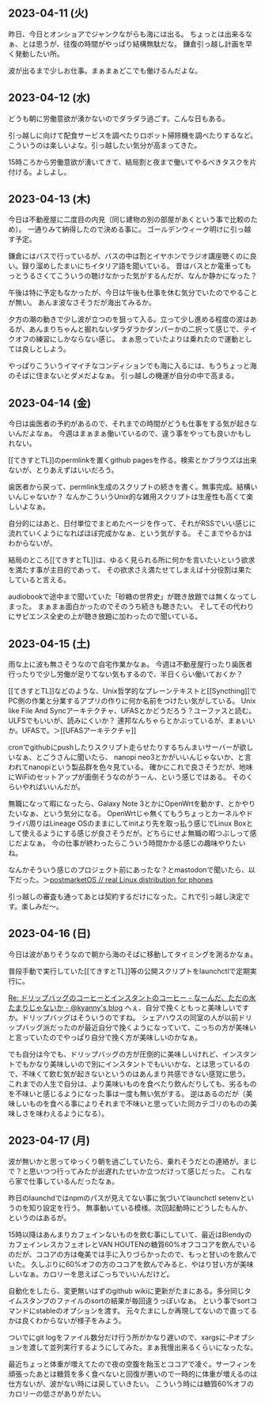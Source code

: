 ## 2023-04-11 (火)

昨日、今日とオンショアでジャンクながらも海には出る。
ちょっとは出来るなぁ、とは思うが、往復の時間がやっぱり結構無駄だな。
鎌倉引っ越し計画を早く発動したい所。

波が出るまで少しお仕事。まぁまぁどこでも働けるんだよな。

## 2023-04-12 (水)

どうも朝に労働意欲が湧かないのでダラダラ過ごす。こんな日もある。

引っ越しに向けて配食サービスを調べたりロボット掃除機を調べたりするなど。
こういうのは楽しいよな。引っ越したい気分が高まってきた。

15時ころから労働意欲が湧いてきて、結局割と夜まで働いてやるべきタスクを片付ける。よしよし。

## 2023-04-13 (木)

今日は不動産屋に二度目の内見（同じ建物の別の部屋があくという事で比較のため）。
一通りみて納得したので決める事に。
ゴールデンウィーク明けに引っ越す予定。

鎌倉にはバスで行っているが、バスの中は割とイヤホンでラジオ講座聴くのに良い。録り溜めしたまいにちイタリア語を聞いている。
昔はバスとか電車ってもっとうるさくてこういうの聴けなかった気がするんだが、なんか静かになった？

午後は特に予定もなかったが、今日は午後も仕事を休む気分でいたのでやることが無い。
あんま波なさそうだが海出てみるか。

夕方の潮の動きで少し波が立つのを狙って入る。立って少し進める程度の波はあるが、あんまりちゃんと掘れないダラダラかダンパーかの二択って感じで、テイクオフの練習にしかならない感じ。
まぁ思っていたよりは乗れたので運動としては良しとしよう。

やっぱりこういうイマイチなコンディションでも海に入るには、もうちょっと海のそばに住まないとダメだよなぁ。
引っ越しの機運が自分の中で高まる。

## 2023-04-14 (金)

今日は歯医者の予約があるので、それまでの時間がどうも仕事をする気が起きないんだよなぁ。
今週はまぁまぁ働いているので、違う事をやっても良いかもしれない。

[[てきすとTL]]のpermlinkを置くgithub pagesを作る。検索とかブラウズは出来ないが、とりあえずはいいだろう。

歯医者から戻って、permlink生成のスクリプトの続きを書く。無事完成。結構いいんじゃないか？
なんかこういうUnix的な雑用スクリプトは生産性も高くて楽しいよなぁ。

自分的にはあと、日付単位でまとめたページを作って、それがRSSでいい感じに流れていくようになればほぼ完成かなぁ、という気がする。
そこまでやるかはわからないが。

結局のところ[[てきすとTL]]は、ゆるく見られる所に何かを言いたいという欲求を満たす事が主目的であって、
その欲求さえ満たせてしまえば十分役割は果たしていると言える。

audiobookで途中まで聞いていた「砂糖の世界史」が聴き放題では無くなってしまった。
まぁまぁ面白かったのでそのうち続きも聴きたい。
そしてその代わりにサピエンス全史の上が聴き放題に加わったので聞いている。

## 2023-04-15 (土)

雨な上に波も無さそうなので自宅作業かなぁ。
今週は不動産屋行ったり歯医者行ったりで少し労働が足りてない気もするので、半日くらい働いておくか？

[[てきすとTL]]などのような、Unix哲学的なプレーンテキストと[[Syncthing]]でPC側の作業と分業するアプリの作りに何か名前をつけたい気がしている。
Unix like File And Syncアーキテクチャ、UFASとかどうだろう？ユーファスと読む。ULFSでもいいが、読みにくいか？
連邦なんちゃらとかぶっているが、まぁいいか。UFASで。＞[[UFASアーキテクチャ]]

cronでgithubにpushしたりスクリプト走らせたりするちんまいサーバーが欲しいなぁ、とごうさんに聞いたら、
nanopi neo3とかがいいんじゃないか、と言われてnanopiという製品群を色々見ている。
確かにこれで良さそうだが、地味にWiFiのセットアップが面倒そうなのがうーん、という感じではある。
そのくらいやればいいんだが。

無職になって暇になったら、Galaxy Note 3とかにOpenWrtを動かす、とかやりたいなぁ、という気分になる。
OpenWrtじゃ無くてもうちょっとカーネルやドライバ周りはLineage OSのままにしてinitより先を取っ払う感じでLinux Boxとして使えるようにする感じが良さそうだが。どちらにせよ無職の暇つぶしって感じだよなぁ。
今の仕事が終わったらこういう時間かかる感じの趣味やりたいね。

なんかそういう感じのプロジェクト前にあったな？とmastodonで聞いたら、以下だった。＞[postmarketOS // real Linux distribution for phones](https://postmarketos.org/)

引っ越しの審査も通ってあとは契約するだけになった。これで引っ越し決定です。楽しみだ〜。

## 2023-04-16 (日)

今日は波がありそうなので朝から海のそばに移動してタイミングを測るかなぁ。

普段手動で実行していた[[てきすとTL]]等の公開スクリプトをlaunchctlで定期実行に。

[Re: ドリップバッグのコーヒーとインスタントのコーヒー - なーんだ、ただの水たまりじゃないか - @kyanny's blog](https://blog.kyanny.me/entry/2023/04/16/223113) へぇ、自分で挽くともっと美味しいですか。ドリップバッグはそういうのですね。
シェアハウスの同室の人が以前ドリップバッグ派だったのが最近自分で挽くようになっていて、こっちの方が美味いと言っていたのでやっぱり自分で挽く方が美味しいのかなぁ。

でも自分は今でも、ドリップバッグの方が圧倒的に美味しいけれど、インスタントでもかなり美味しいので別にインスタントでもいいかな、とは思っているので、不味くて飲む気が起きないというのはあんまり共感できない感覚に思う。
これまでの人生で自分は、より美味いものを食べたり飲んだりしても、劣るものを不味いと感じるようになった事は一度も無い気がする。
逆はあるのだが（美味しいものを食べる事によりそれまで不味いと思っていた同カテゴリのものの美味しさを味わえるようになる）。

## 2023-04-17 (月)

波が無いかと思ってゆっくり朝を過ごしていたら、乗れそうだとの連絡が。まじで？と思いつつ行ってみたが出遅れたせいか立つだけって感じだった。
これなら家で仕事しているんだったなぁ。

昨日のlaunchdではnpmのパスが見えてない事に気づいてlaunchctl setenvというのを知り設定を行う。
無事動いている模様。次回起動時にどうしたもんか、というのはあるが。

15時以降はあんまりカフェインないものを飲む事にしていて、最近はBlendyのカフェインレスカフェオレとVAN HOUTENの糖質60%オフココアを飲んでいるのだが、ココアの方は奄美では手に入りづらかったので、もっと甘いのを飲んでいた。
久しぶりに60%オフの方のココアを飲んでみると、やはり甘い方が美味しいなぁ。カロリーを思えばこっちでいいんだけど。

自動化をしたら、変更無いはずのgithub wikiに更新がたまにある。多分同じタイムスタンプのファイルのsortの結果が毎回違うっぽいなぁ。
という事でsortコマンドにstableのオプションを渡す。
元々たまにしか再現してないので直ってるかは良くわからないが様子をみよう。

ついでにgit logをファイル数分だけ行う所がかなり遅いので、xargsに-Pオプションを渡して並列実行するようにしてみた。まぁ我慢出来るくらいになったな。

最近ちょっと体重が増えてたので夜の空腹を飴玉とココアで凌ぐ。サーフィンを頑張ったあとは糖質を多く食べないと回復が悪いので一時的に体重が増えるのは仕方ないが、波がない時には戻していきたい。
こういう時には糖質60%オフのカロリーの低さがありがたい。